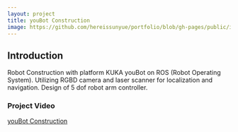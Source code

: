 ```yaml
---
layout: project
title: youBot Construction
image: https://github.com/hereissunyue/portfolio/blob/gh-pages/public/images/2.png?raw=true
---
```


## Introduction
Robot Construction with platform KUKA youBot on ROS (Robot Operating System). Utilizing RGBD camera and laser scanner for localization and navigation. Design of 5 dof robot arm controller.

### Project Video
<a href="https://www.youtube.com/watch?v=8l6Y4d6Wah8&feature=share">youBot Construction</a>

